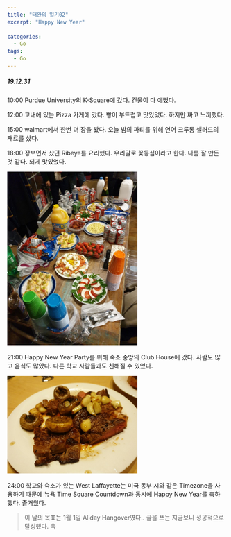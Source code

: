 ```yaml
---
title: "태완의 일기02"
excerpt: "Happy New Year"

categories:
  - Go
tags:
  - Go
---
```


##### 19.12.31

10:00 Purdue University의 K-Square에 갔다. 건물이 다 예뻤다.

12:00 교내에 있는 Pizza 가게에 갔다. 빵이 부드럽고 맛있었다. 하지만 짜고 느끼했다.

15:00 walmart에서 한번 더 장을 봤다. 오늘 밤의 파티를 위해 연어 크루통 샐러드의 재료를 샀다.

18:00 장보면서 샀던 Ribeye를 요리했다. 우리말로 꽃등심이라고 한다. 나름 잘 만든 것 같다. 되게 맛있었다.

<img src="https://raw.githubusercontent.com/beeot/beeot.github.io/master/_docs/go/post02/01.jpg" width="300">

21:00 Happy New Year Party를 위해 숙소 중앙의 Club House에 갔다. 사람도 많고 음식도 많았다. 다른 학교 사람들과도 친해질 수 있었다.

<img src="https://raw.githubusercontent.com/beeot/beeot.github.io/master/_docs/go/post02/02.jpg" width="300">

24:00 학교와 숙소가 있는 West Laffayette는 미국 동부 시와 같은 Timezone을 사용하기 때문에 뉴욕 Time Square Countdown과 동시에 Happy New Year를 축하했다. 즐거웠다.

> 이 날의 목표는 1월 1일 Allday Hangover였다.. 글을 쓰는 지금보니 성공적으로 달성했다. 윽
